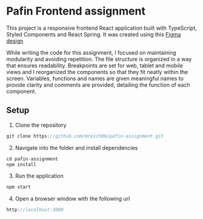 # Pafin Frontend assignment

This project is a responsive frontend React application built with TypeScript, Styled Components and React Spring. It was created using this [Figma design](https://www.figma.com/file/QTi5BGNhVQ31qdOBMg4DUp/pafin-frontend-exercise?type=design&node-id=0%3A1&mode=design&t=Z0OHx31SY7yL9Jte-1)

While writing the code for this assignment, I focused on maintaining modularity and avoiding repetition. The file structure is organized in a way that ensures readability. Breakpoints are set for web, tablet and mobile views and I reorganized the components so that they fit neatly within the screen. Variables, functions and names are given meaningful names to provide clarity and comments are provided, detailing the function of each component.

## Setup
1. Clone the repository
```javascript
git clone https://github.com/mreich06/pafin-assignment.git
```
2. Navigate into the folder and install dependencies
```javascript
cd pafin-assignment
npm install
```
3. Run the application
```javascript
npm start
```
4. Open a browser window with the following url
```javascript
http://localhost:3000
```

